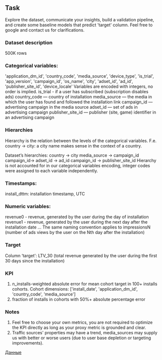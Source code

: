 ## Task
Explore the dataset, communicate your insights, build a validation pipeline, and create some baseline models that predict 'target' column. Feel free to google and contact us for clarifications.

### Dataset description
500K rows

### Categorical variables:
'application_dm_id', 'country_code', 'media_source',
'device_type', 'is_trial', 'app_version', 'campaign_id',
'os_name', 'city', 'adset_id', 'ad_id', 'publisher_site_id',
'device_locale'
Variables are encoded with integers, no order is implied.
is_trial - if a user has subscribed (subscription disables ads)
country_code — country of installation
media_source — the media in which the user has found and followed the installation link
campaign_id — advertising campaign in the media source
adset_id — set of ads in advertising campaign
publisher_site_id — publisher (site, game) identifier in an advertising campaign

### Hierarchies
Hierarchy is the relation between the levels of the categorical variables. F.e. country → city: a city name makes sense in the context of a country.

Dataset’s hierarchies:
country → city
media_source → campaign_id
campaign_id→ adset_id → ad_id
campaign_id → publisher_site_id
Hierarchy is not accounted for in our categorical variables encoding, integer codes were assigned to each variable independently.

### Timestamps:
install_dttm: installation timestamp, UTC

### Numeric variables:
revenue0 - revenue, generated by the user during the day of installation
revenue1 - revenue, generated by the user during the next day after the installation date
…
The same naming convention applies to impressionsN (number of ads views by the user on the Nth day after the installation)

### Target
Column ‘target': LTV_30 (total revenue generated by the user during the first 30 days since the installation)

### KPI
1) n_installs-weighted absolute error for mean cohort target in 100+ installs cohorts. Cohort dimensions: ['install_date', 'application_dm_id', 'country_code', 'media_source']
2) fraction of installs in cohorts with 50%+ absolute percentage error

### Notes
1. Feel free to choose your own metrics, you are not required to optimize the KPI directly as long as your proxy metric is grounded and clear.
2. Traffic sources' properties may have a trend, media_sources may supply us with better or worse users (due to user base depletion or targeting improvements).

[Данные](https://yadi.sk/d/sqR9NrXmfId2zw) 